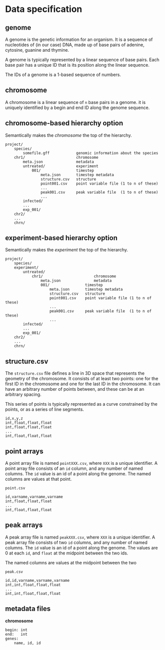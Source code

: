 # Data specification

## genome

A genome is the genetic information for an organism. It is a sequence of nucleotides of
(in our case) DNA, made up of base pairs of adenine, cytosine, guanine and thymine.

A genome is typically represented by a linear sequence of base pairs. Each base pair has
a unique ID that is its position along the linear sequence.

The IDs of a genome is a 1-based sequence of numbers.

## chromosome

A chromosome is a linear sequence of `n` base pairs in a genome. it is uniquely identified
by a begin and end ID along the genome sequence.

## chromosome-based hierarchy option

Semantically makes the *chromosome* the top of the hierarchy.

```
project/
    species/
        somefile.gff            genomic information about the species
    chr1/                       chromosome
        meta.json               metadata
        untreated/              experiment
            001/                timestep
                meta.json       timestep metadata
                structure.csv   structure
                point001.csv    point variable file (1 to n of these)
                ...
                peak001.csv     peak variable file  (1 to n of these)
                ...
        infected/
        ...
        exp_001/
    chr2/
    ...
    chrn/
```

## experiment-based hierarchy option 

Semantically makes the *experiment* the top of the hierarchy.

```
project/
    species/
    experiment/
        untreated/
            chr1/                       chromosome
                meta.json               metadata
                001/                timestep
                    meta.json       timestep metadata
                    structure.csv   structure
                    point001.csv    point variable file (1 to n of these)
                    ...
                    peak001.csv     peak variable file  (1 to n of these)
                    ...
        infected/
        ...
        exp_001/
    chr2/
    ...
    chrn/
```


## structure.csv
The `structure.csv` file defines a line in 3D space that represents the geometry of the
chromosome. It consists of at least two points: one for the first ID in the chromosome and
one for the last ID in the chromosome. It can have an arbitrary number of points between, 
and these can be at an arbitrary spacing. 

This series of points is typically represented as a curve constrained by the points, or as
a series of line segments.

```
id,x,y,z
int,float,float,float
int,float,float,float
...
int,float,float,float
```

## point arrays 

A point array file is named `pointXXX.csv`, where `XXX` is a unique identifier.
A point array file consists of an `id` column, and any number of named columns.
The `id` value is an id of a point along the genome. 
The named columns are values at that point.

```
point.csv

id,varname,varname,varname
int,float,float,float
...
int,float,float,float
```

## peak arrays 

A peak array file is named `peakXXX.csv`, where `XXX` is a unique identifier. 
A peak array file consists of two `id` columns, and any number of named columns.
The `id` value is an id of a point along the genome. 
The values are 0 at each `id`, and `float` at the midpoint between the two ids.

The named columns are values at the midpoint between the two  

```
peak.csv

id,id,varname,varname,varname
int,int,float,float,float
...
int,int,float,float,float
```
## metadata files

**chromosome**

```
begin: int
end:   int
genes:
    name, id, id
    
```

